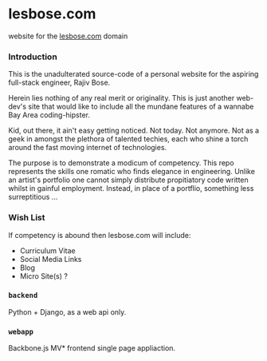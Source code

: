 lesbose.com
===========

website for the [lesbose.com](http://www.lesbose.com) domain

### Introduction

This is the unadulterated source-code of a personal website for the aspiring full-stack engineer, Rajiv Bose.

Herein lies nothing of any real merit or originality. This is just another web-dev's site that would like to include all the mundane features of a wannabe Bay Area coding-hipster.

Kid, out there, it ain't easy getting noticed. Not today. Not anymore. Not as a geek in amongst the plethora of talented techies, each who shine a torch around the fast moving internet of technologies.

The purpose is to demonstrate a modicum of competency. This repo represents the skills one romatic who finds elegance in engineering. Unlike an artist's portfolio one cannot simply distribute propitiatory code written whilst in gainful employment. Instead, in place of a portflio, something less surreptitious ...

### Wish List

If competency is abound then lesbose.com will include:

 * Curriculum Vitae
 * Social Media Links
 * Blog
 * Micro Site(s) ?

### `backend`

Python + Django, as a web api only.

### `webapp`

Backbone.js MV* frontend single page appliaction.
